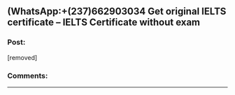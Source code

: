 ## (WhatsApp:+(237)662903034 Get original IELTS certificate – IELTS Certificate without exam

### Post:

[removed]

### Comments:

---

